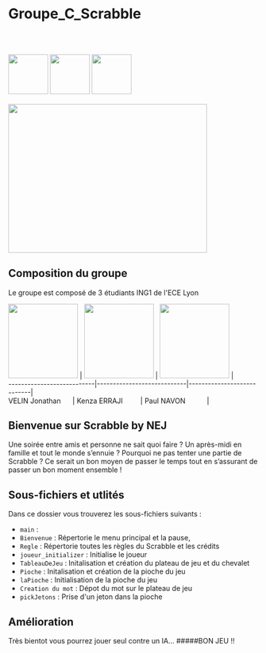 # Groupe_C_Scrabble
```cs
                                                                          PROJET SCRABBLE
```
&nbsp; &nbsp; &nbsp; &nbsp; &nbsp; &nbsp; &nbsp; &nbsp; &nbsp; &nbsp; &nbsp; &nbsp; &nbsp; &nbsp; &nbsp; &nbsp; &nbsp; &nbsp; &nbsp; &nbsp; &nbsp; &nbsp; &nbsp; &nbsp; &nbsp; &nbsp; &nbsp; &nbsp; &nbsp; &nbsp; &nbsp; &nbsp; &nbsp; &nbsp; &nbsp; &nbsp; &nbsp; &nbsp; &nbsp; &nbsp; &nbsp; &nbsp; &nbsp; &nbsp; &nbsp; &nbsp; &nbsp; &nbsp; &nbsp; &nbsp; &nbsp; &nbsp; &nbsp; &nbsp; &nbsp; &nbsp; &nbsp; &nbsp; &nbsp; &nbsp; &nbsp; &nbsp; 
<img src="https://i.ibb.co/xSGdV7S/bloggif-5fb68021e5dcf.gif" width="80" height="80" /> <img src="https://i.ibb.co/cwRN2Bp/bloggif-5fb680446eb8f.gif" width="80" height="80" /> <img src="https://i.ibb.co/xSGdV7S/bloggif-5fb68021e5dcf.gif" width="80" height="80" />
&nbsp; &nbsp; &nbsp; &nbsp; &nbsp; &nbsp; &nbsp; &nbsp; &nbsp; &nbsp; &nbsp; &nbsp; &nbsp; &nbsp; &nbsp; &nbsp; &nbsp; &nbsp; &nbsp; &nbsp; &nbsp; &nbsp; &nbsp; &nbsp; &nbsp; &nbsp; &nbsp; &nbsp; &nbsp; &nbsp; &nbsp; &nbsp; &nbsp; &nbsp; &nbsp; &nbsp; &nbsp; &nbsp; &nbsp; &nbsp; &nbsp; &nbsp; &nbsp; &nbsp; &nbsp; &nbsp; &nbsp; &nbsp; &nbsp; &nbsp; &nbsp; &nbsp; &nbsp; <img src="https://lh3.googleusercontent.com/qgFIwDrbiKmk4VHi-WASd6C_l5KIbVMabihQcC5cpG98gPO_uTD_OO2LVE6QOdvmLRA8awgAJgVIyaf1fJQi9ZXi9YGuu900=s750" width="400" height="300" />

## Composition du groupe 

Le groupe est composé de 3 étudiants ING1 de l'ECE Lyon <br />

<img src="https://i.ibb.co/tMr0csc/Photo-Jojo.png" width="140" height="150" />
  | <img src="https://i.ibb.co/T1CqCyH/43a2ede7-e724-427a-a627-e49e9cb65383.jpg" width="140" height="150" />
  | <img src="https://i.ibb.co/FKMWvg7/202002-Photo-Paul-rogn-1145-2.jpg" width="140" height="150" /> | <br />
---------------------------|----------------------------|----------------------------|<br />
VELIN Jonathan &nbsp; &nbsp; &nbsp;| Kenza ERRAJI &nbsp; &nbsp; &nbsp; &nbsp; | Paul NAVON &nbsp; &nbsp; &nbsp; &nbsp; &nbsp; |

## Bienvenue sur Scrabble by NEJ 
Une soirée entre amis et personne ne sait quoi faire ? Un après-midi en famille et tout le monde s’ennuie ? Pourquoi ne pas tenter une partie de Scrabble ? Ce serait un bon moyen de passer le temps tout en s’assurant de passer un bon moment ensemble !<br />
## Sous-fichiers et utlités
Dans ce dossier vous trouverez les sous-fichiers suivants :
* `main` :  <br />
* `Bienvenue` : Répertorie le menu principal et la pause, <br />
* `Regle` : Répertorie toutes les règles du Scrabble et les crédits <br />
* `joueur_initializer` : Initialise le joueur <br />
* `TableauDeJeu` : Initalisation et création du plateau de jeu et du chevalet <br />
* `Pioche` : Initalisation et création de la pioche du jeu <br />
* `laPioche` : Initialisation de la pioche du jeu
* `Creation du mot` : Dépot du mot sur le plateau de jeu 
* `pickJetons` : Prise d'un jeton dans la pioche

## Amélioration
Très bientot vous pourrez jouer seul contre un IA...
#####BON JEU !!
